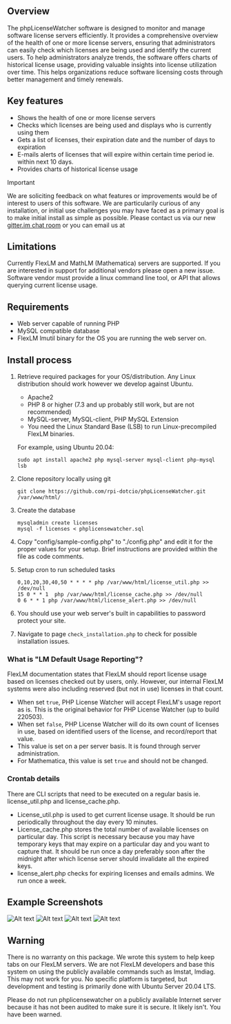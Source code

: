 ## Overview
The phpLicenseWatcher software is designed to monitor and manage software license servers efficiently. It provides a comprehensive overview of the health of one or more license servers, ensuring that administrators can easily check which licenses are being used and identify the current users.
To help administrators analyze trends, the software offers charts of historical license usage, providing valuable insights into license utilization over time. This helps organizations reduce software licensing costs through better management and timely renewals.

## Key features

* Shows the health of one or more license servers
* Checks which licenses are being used and displays who is currently using them
* Gets a list of licenses, their expiration date and the number of days to expiration
* E-mails alerts of licenses that will expire within certain time period ie. within next 10 days.
* Provides charts of historical license usage

> [!IMPORTANT]  
> We are soliciting feedback on what features or improvements would be of interest to users of this software.  We are particularily curious of any installation, or initial use challenges you may have faced as a primary goal is to make initial install as simple as possible.
> Please contact us via our new [gitter.im chat room](https://app.gitter.im/#/room/#phpLicenseWatcher:gitter.im) or you can email us at 

## Limitations

   Currently FlexLM and MathLM (Mathematica) servers are supported.  If you are interested in support for additional vendors please open a new issue.  Software vendor must provide a linux command line tool, or API that allows querying current license usage.

## Requirements

* Web server capable of running PHP
* MySQL compatible database
* FlexLM lmutil binary for the OS you are running the web server on.

## Install process
1. Retrieve required packages for your OS/distribution.  Any Linux distribution should work however we develop against Ubuntu.
   * Apache2
   * PHP 8 or higher (7.3 and up probably still work, but are not recommended)
   * MySQL-server, MySQL-client, PHP MySQL Extension
   * You need the Linux Standard Base (LSB) to run Linux-precompiled FlexLM binaries.

   For example, using Ubuntu 20.04:
   ```
   sudo apt install apache2 php mysql-server mysql-client php-mysql lsb
   ```
2. Clone repository locally using git
   ```
   git clone https://github.com/rpi-dotcio/phpLicenseWatcher.git /var/www/html/
   ```
3. Create the database
   ```
   mysqladmin create licenses
   mysql -f licenses < phplicensewatcher.sql
   ```
4. Copy "config/sample-config.php" to "./config.php" and edit it for the proper values for your setup.  Brief instructions are provided within the file as code comments.

5. Setup cron to run scheduled tasks
   ```
   0,10,20,30,40,50 * * * * php /var/www/html/license_util.php >> /dev/null
   15 0 * * 1  php /var/www/html/license_cache.php >> /dev/null
   0 6 * * 1 php /var/www/html/license_alert.php >> /dev/null
   ```
6. You should use your web server's built in capabilities to password protect your site.
7. Navigate to page `check_installation.php` to check for possible installation issues.

### What is "LM Default Usage Reporting"?
FlexLM documentation states that FlexLM should report license usage based on licenses checked out by users, only.
However, our internal FlexLM systems were also including reserved (but not in use) licenses in that count.

* When set `true`, PHP License Watcher will accept FlexLM's usage report as is.  This is the original behavior for PHP License Watcher (up to build 220503).
* When set `false`, PHP License Watcher will do its own count of licenses in use, based on identified users of the license, and record/report that value.
* This value is set on a per server basis.  It is found through server administration.
* For Mathematica, this value is set `true` and should not be changed.

### Crontab details

There are CLI scripts that need to be executed on a regular basis ie. license_util.php and license_cache.php.

* License_util.php is used to get current license usage. It should be run periodically throughout the day every 10 minutes.
* License_cache.php stores the total number of available licenses on particular day. This script is necessary because you may have temporary keys that may expire on a particular day and you want to capture that. It should be run once a day preferably soon after the midnight after which license server should invalidate all the expired keys.
* license_alert.php checks for expiring licenses and emails admins.  We run once a week.


## Example Screenshots
![Alt text](https://github.com/rpi-dotcio/phpLicenseWatcher/raw/assets/screenshot1.png?raw=true "List of license servers")
![Alt text](https://github.com/rpi-dotcio/phpLicenseWatcher/raw/assets/screenshot2.png?raw=true "List of features and licenses in use")
![Alt text](https://github.com/rpi-dotcio/phpLicenseWatcher/raw/assets/screenshot3.png?raw=true "License usage statistics")
![Alt text](https://github.com/rpi-dotcio/phpLicenseWatcher/raw/assets/screenshot4.png?raw=true "License usage statistics")


## Warning

   There is no warranty on this package.  We wrote this system to help keep tabs on our FlexLM servers.  We are not FlexLM developers and base this system on using the publicly available commands such as lmstat, lmdiag.
   This may not work for you.  No specific platform is targeted, but development and testing is primarily done with Ubuntu Server 20.04 LTS.

   Please do not run phplicensewatcher on a publicly available Internet server because it has not been audited to make sure it is secure.  It likely isn't. You have been warned.
